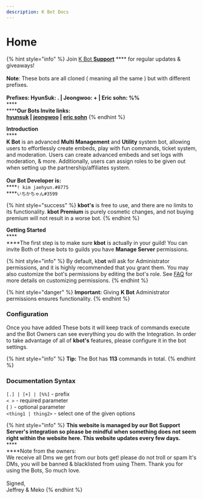 ```yaml
---
description: K Bot Docs
---
```


# Home

{% hint style="info" %}
Join [K Bot **Support**](https://discord.gg/ekV49fFb6X) **** for regular updates & giveaways!\
\
**Note**: These bots are all cloned ( meaning all the same ) but with different prefixes.\
\
**Prefixes:  HyunSuk: . | Jeongwoo: + | Eric sohn: %%**\
****\
******Our Bots Invite links:** \
****[**hyunsuk**](https://bit.ly/hyunsukbot) **|** [**jeongwoo**](https://bit.ly/jeongwoobot) **|** [**eric sohn**](https://bit.ly/ericsohnbot)****
{% endhint %}

**Introduction**\
****\
**K Bot** is an advanced **Multi Management** and **Utility** system bot, allowing users to effortlessly create embeds, play with fun commands, ticket system, and moderation. Users can create advanced embeds and set logs with moderation, & more. Additionally, users can assign roles to be given out when setting up the partnership/affiliates system. \
\
**Our Bot Developer is:**\
****`! kim jaehyun.#8775`\
****`いちかちゃん#3599`

{% hint style="success" %}
**kbot's** is free to use, and there are no limits to its functionality. **kbot Premium** is purely cosmetic changes, and not buying premium will not result in a worse bot.
{% endhint %}

**Getting Started** \
****\
****The first step is to make sure **kbot** is actually in your guild! You can invite Both of these bots to guilds you have **Manage Server** permissions.

{% hint style="info" %}
By default, kb**ot** will ask for Administrator permissions, and it is highly recommended that you grant them. You may also customize the bot's permissions by editing the bot's role. See [FAQ](https://kbot.gitbook.io/kbot-documentation/faq) for more details on customizing permissions.
{% endhint %}

{% hint style="danger" %}
**Important:** Giving **K Bot** Administrator permissions ensures functionality.
{% endhint %}

### Configuration

Once you have added These bots it will keep track of commands execute and the Bot Owners can see everything you do with the Integration. In order to take advantage of all of **kbot's** features, please configure it in the bot settings.

{% hint style="info" %}
**Tip:** The Bot has **113** commands in total.
{% endhint %}

### Documentation Syntax

`[.] | [+] | [%%]` - prefix\
`< >` - required parameter\
( `)` - optional parameter\
`<thing1 | thing2>` - select one of the given options

{% hint style="info" %}
**This website is managed by our Bot Support Server's integration so please be mindful when something does not seem right within the website here. This website updates every few days.**\
****\
****Note from the owners:\
We receive all Dms we get from our bots get! please do not troll or spam It's DMs, you will be banned & blacklisted from using Them. Thank you for using the Bots, So much love.\
\
Signed,\
Jeffrey & Meko&#x20;
{% endhint %}

